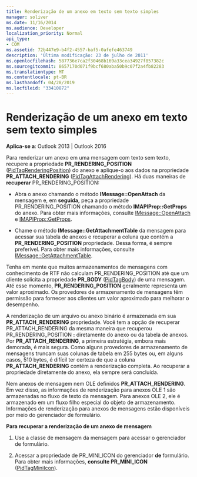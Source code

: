```yaml
---
title: Renderização de um anexo em texto sem texto simples
manager: soliver
ms.date: 11/16/2014
ms.audience: Developer
localization_priority: Normal
api_type:
- COM
ms.assetid: 72b447e9-b4f2-4557-baf5-0afefe463749
description: 'Última modificação: 23 de julho de 2011'
ms.openlocfilehash: 587736e7ca2f30468b169a33cea34927f857382c
ms.sourcegitcommit: 8657170d071f9bcf680aba50b9c07f2a4fb82283
ms.translationtype: MT
ms.contentlocale: pt-BR
ms.lasthandoff: 04/28/2019
ms.locfileid: "33410872"
---
```

# <a name="rendering-an-attachment-in-plain-text"></a>Renderização de um anexo em texto sem texto simples

  
  
**Aplica-se a**: Outlook 2013 | Outlook 2016 
  
Para renderizar um anexo em uma mensagem com texto sem texto, recupere a propriedade **PR_RENDERING_POSITION** ([PidTagRenderingPosition](pidtagrenderingposition-canonical-property.md)) do anexo e aplique-o aos dados na propriedade **PR_ATTACH_RENDERING** ([PidTagAttachRendering](pidtagattachrendering-canonical-property.md)). Há duas maneiras de **recuperar** PR_RENDERING_POSITION:
  
- Abra o anexo chamando o método **IMessage::OpenAttach** da mensagem e, em **seguida,** peça a propriedade PR_RENDERING_POSITION chamando o método **IMAPIProp::GetProps** do anexo. Para obter mais informações, consulte [IMessage::OpenAttach](imessage-openattach.md) e [IMAPIProp::GetProps](imapiprop-getprops.md).
    
- Chame o método **IMessage::GetAttachmentTable** da mensagem para acessar sua tabela de anexos e recuperar a coluna que contém a **PR_RENDERING_POSITION** propriedade. Dessa forma, é sempre preferível. Para obter mais informações, consulte [IMessage::GetAttachmentTable](imessage-getattachmenttable.md).
    
Tenha em mente que muitos armazenamentos de  mensagens com conhecimento de RTF não calculam PR_RENDERING_POSITION até que um cliente solicita a propriedade **PR_BODY** ([PidTagBody](pidtagbody-canonical-property.md)) de uma mensagem. Até esse momento, **PR_RENDERING_POSITION** geralmente representa um valor aproximado. Os provedores de armazenamento de mensagens têm permissão para fornecer aos clientes um valor aproximado para melhorar o desempenho. 
  
A renderização de um arquivo ou anexo binário é armazenada em sua **PR_ATTACH_RENDERING** propriedade. Você tem a opção de  recuperar PR_ATTACH_RENDERING da mesma maneira que recuperou PR_RENDERING_POSITION **:** diretamente do anexo ou da tabela de anexos. Por **PR_ATTACH_RENDERING**, a primeira estratégia, embora mais demorada, é mais segura. Como alguns provedores de armazenamento de mensagens truncam suas colunas de tabela em 255 bytes ou, em alguns casos, 510 bytes, é difícil ter certeza de que a coluna **PR_ATTACH_RENDERING** contém a renderização completa. Ao recuperar a propriedade diretamente do anexo, ela sempre será concluída. 
  
Nem anexos de mensagem nem OLE definidos **PR_ATTACH_RENDERING**. Em vez disso, as informações de renderização para anexos OLE 1 são armazenadas no fluxo de texto da mensagem. Para anexos OLE 2, ele é armazenado em um fluxo filho especial do objeto de armazenamento. Informações de renderização para anexos de mensagens estão disponíveis por meio do gerenciador de formulário. 
  
 **Para recuperar a renderização de um anexo de mensagem**
  
1. Use a classe de mensagem da mensagem para acessar o gerenciador de formulário.
    
2. Acessar a propriedade de PR_MINI_ICON do gerenciador **de** formulário. Para obter mais informações, **consulte PR_MINI_ICON** ([PidTagMiniIcon](pidtagminiicon-canonical-property.md)).
    

